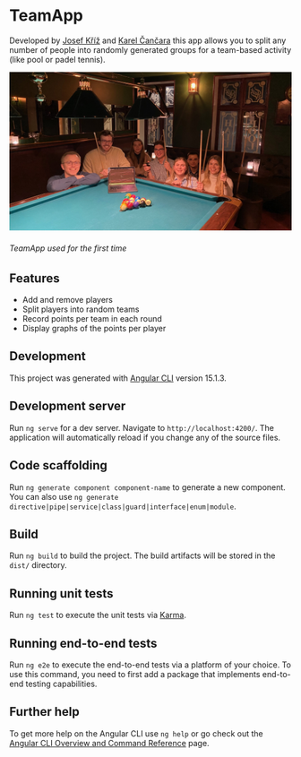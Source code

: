 # TeamApp

Developed by [Josef Kříž](https://github.com/josef-kriz/) and [Karel Čančara](https://github.com/kacan98) 
this app allows you to split any number of people into randomly generated groups for a team-based activity (like pool or padel tennis).

![The app used for the first time](readme%20first%20use%20picture.jpg)

###### TeamApp used for the first time


## Features
- Add and remove players
- Split players into random teams
- Record points per team in each round
- Display graphs of the points per player

## Development 
This project was generated with [Angular CLI](https://github.com/angular/angular-cli) version 15.1.3.

## Development server

Run `ng serve` for a dev server. Navigate to `http://localhost:4200/`. The application will automatically reload if you change any of the source files.

## Code scaffolding

Run `ng generate component component-name` to generate a new component. You can also use `ng generate directive|pipe|service|class|guard|interface|enum|module`.

## Build

Run `ng build` to build the project. The build artifacts will be stored in the `dist/` directory.

## Running unit tests

Run `ng test` to execute the unit tests via [Karma](https://karma-runner.github.io).

## Running end-to-end tests

Run `ng e2e` to execute the end-to-end tests via a platform of your choice. To use this command, you need to first add a package that implements end-to-end testing capabilities.

## Further help

To get more help on the Angular CLI use `ng help` or go check out the [Angular CLI Overview and Command Reference](https://angular.io/cli) page.
